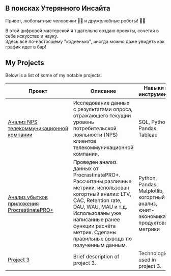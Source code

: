 ## В поисках Утерянного Инсайта

Привет, любопытные человечки 🧐🧐 и дружелюбные роботы! 🤖🤖    

В этой цифровой мастерской я тщательно создаю проекты, сочетая в себе искусство и науку.    
Здесь все по-настоящему "кодненько", иногда можно даже увидеть как график идет в бар!


## My Projects

Below is a list of some of my notable projects:

| Проект | Описание | Навыки и инструменты
| ------- | ----------- | ----------------- |
| [Анализ NPS телекоммуникационной компании](link_to_project1) | Исследование данных с результатами опроса, отражающего текущий уровень потребительской лояльности (NPS) клиентов телекоммуникационной компании. | SQL, Python, Pandas, Tableau |
| [Анализ убытков приложения ProcrastinatePRO+](link_to_project2) | Проведен анализ данных от ProcrastinatePRO+. Рассчитаны различные метрики, использован когортный анализ: LTV, CAC, Retention rate, DAU, WAU, MAU и т.д. Использованы уже написанные ранее функции расчёта метрик. Сделаны правильные выводы по полученным данным. | Python, Pandas, Matplotlib, когортный анализ, юнит-экономика, продуктовые метрики |
| [Project 3](link_to_project3) | Brief description of project 3. | Technologies used in project 3. |


